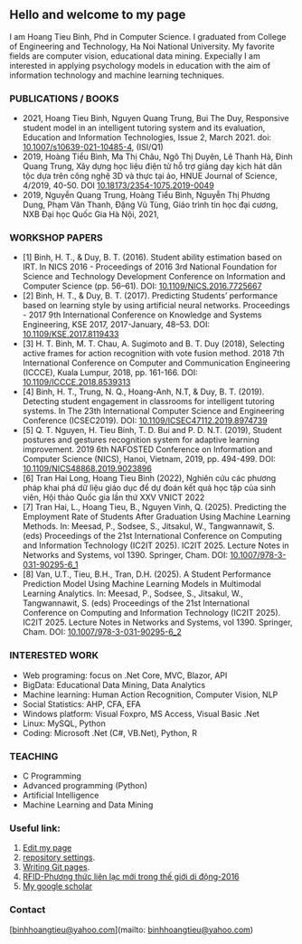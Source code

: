 ## Hello and welcome to my page

I am Hoang Tieu Binh, Phd in Computer Science. I graduated from College of Engineering and Technology, Ha Noi National University. My favorite fields are computer vision, educational data mining. Expecially I am interested in applying psychology models in education with the aim of information technology and machine learning techniques. 

### PUBLICATIONS / BOOKS

* 2021, Hoang Tieu Binh, Nguyen Quang Trung, Bui The Duy, Responsive student model in an intelligent tutoring system and its evaluation, Education and Information Technologies, Issue 2, March 2021. doi: [10.1007/s10639-021-10485-4](http://dx.doi.org/10.1007/s10639-021-10485-4), (ISI/Q1)
* 2019, Hoàng Tiểu Bình, Ma Thị Châu, Ngô Thị Duyên, Lê Thanh Hà, Đinh Quang Trung, Xây dựng học liệu điện tử hỗ trợ giảng dạy kịch hát dân tộc dựa trên công nghệ 3D và thực tại ảo, HNUE Journal of Science, 4/2019, 40-50. DOI [10.18173/2354-1075.2019-0049](http://stdb.hnue.edu.vn/portal/journals.php?articleid=5746)
* 2019, Nguyễn Quang Trung, Hoàng Tiểu Bình, Nguyễn Thị Phương Dung, Phạm Văn Thanh, Đặng Vũ Tùng, Giáo trình tin học đại cương, NXB Đại học Quốc Gia Hà Nội, 2021,
### WORKSHOP PAPERS
* [1] Binh, H. T., & Duy, B. T. (2016). Student ability estimation based on IRT. In NICS 2016 - Proceedings of 2016 3rd National Foundation for Science and Technology Development Conference on Information and Computer Science (pp. 56–61). DOI: [10.1109/NICS.2016.7725667](https://ieeexplore.ieee.org/document/7725667)
* [2] Binh, H. T., & Duy, B. T. (2017). Predicting Students’ performance based on learning style by using artificial neural networks. Proceedings - 2017 9th International Conference on Knowledge and Systems Engineering, KSE 2017, 2017-January, 48–53. DOI: [10.1109/KSE.2017.8119433](https://ieeexplore.ieee.org/document/8119433)
* [3] H. T. Binh, M. T. Chau, A. Sugimoto and B. T. Duy (2018), Selecting active frames for action recognition with vote fusion method. 2018 7th International Conference on Computer and Communication Engineering (ICCCE), Kuala Lumpur, 2018, pp. 161-166. DOI: [10.1109/ICCCE.2018.8539313](https://ieeexplore.ieee.org/document/8539313)
* [4] Binh, H. T., Trung, N. Q., Hoang-Anh, N.T, & Duy, B. T. (2019). Detecting student engagement in classrooms for intelligent tutoring systems. In The 23th International Computer Science and Engineering Conference (ICSEC2019). DOI: [10.1109/ICSEC47112.2019.8974739](https://ieeexplore.ieee.org/document/8974739)
* [5] Q. T. Nguyen, H. Tieu Binh, T. D. Bui and P. D. N.T. (2019), Student postures and gestures recognition system for adaptive learning improvement. 2019 6th NAFOSTED Conference on Information and Computer Science (NICS), Hanoi, Vietnam, 2019, pp. 494-499. DOI: [10.1109/NICS48868.2019.9023896](http://dx.doi.org/10.1109/NICS48868.2019.9023896)
* [6] Tran Hai Long, Hoang Tieu Binh (2022), Nghiên cứu các phương pháp khai phá dữ liệu giáo dục để dự đoán kết quả học tập của sinh viên, Hội thảo Quốc gia lần thứ XXV VNICT 2022
* [7] Tran Hai, L., Hoang Tieu, B., Nguyen Vinh, Q. (2025). Predicting the Employment Rate of Students After Graduation Using Machine Learning Methods. In: Meesad, P., Sodsee, S., Jitsakul, W., Tangwannawit, S. (eds) Proceedings of the 21st International Conference on Computing and Information Technology (IC2IT 2025). IC2IT 2025. Lecture Notes in Networks and Systems, vol 1390. Springer, Cham. DOI:  [10.1007/978-3-031-90295-6_1](https://doi.org/10.1007/978-3-031-90295-6_1)
* [8] Van, U.T., Tieu, B.H., Tran, D.H. (2025). A Student Performance Prediction Model Using Machine Learning Models in Multimodal Learning Analytics. In: Meesad, P., Sodsee, S., Jitsakul, W., Tangwannawit, S. (eds) Proceedings of the 21st International Conference on Computing and Information Technology (IC2IT 2025). IC2IT 2025. Lecture Notes in Networks and Systems, vol 1390. Springer, Cham. DOI: [10.1007/978-3-031-90295-6_2](https://doi.org/10.1007/978-3-031-90295-6_2)

### INTERESTED WORK
* Web programing: focus on .Net Core, MVC, Blazor, API
* BigData: Educational Data Mining, Data Analytics
* Machine learning: Human Action Recognition, Computer Vision, NLP
* Social Statistics: AHP, CFA, EFA
* Windows platform: Visual Foxpro, MS Access, Visual Basic .Net
* Linux: MySQL, Python
* Coding: Microsoft .Net (C#, VB.Net), Python, R
### TEACHING
* C Programming
* Advanced programming (Python)
* Artificial Intelligence
* Machine Learning and Data Mining
### Useful link:

1. [Edit my page](https://github.com/binhhoangtieu/binhhoangtieu.github.io/edit/main/README.md)
2. [repository settings](https://github.com/binhhoangtieu/binhhoangtieu.github.io/settings/pages).
3. [Writing Git pages](https://docs.github.com/en/github/writing-on-github/getting-started-with-writing-and-formatting-on-github/basic-writing-and-formatting-syntax).
4. [RFID-Phương thức liên lạc mới trong thế giới di động-2016](rfid.md)
5. [My google scholar](https://scholar.google.com.vn/citations?user=4sSEfNcAAAAJ)
### Contact
[binhhoangtieu@yahoo.com](mailto: binhhoangtieu@yahoo.com)
